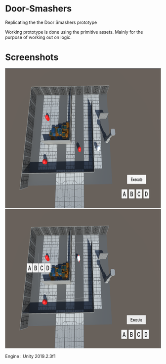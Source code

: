# Door-Smashers
Replicating the the Door Smashers prototype

Working prototype is done using the primitive assets. Mainly for the purpose of working out on logic.

# Screenshots

<img src="https://github.com/iamRaavanan/Door-Smashers/blob/master/Assets/Ref_Images/1.png" width="800" height="450">

<img src="https://github.com/iamRaavanan/Door-Smashers/blob/master/Assets/Ref_Images/2.png" width="800" height="450">


Engine : Unity 2019.2.3f1
